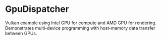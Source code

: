 # GpuDispatcher
Vulkan example using Intel GPU for compute and AMD GPU for rendering. Demonstrates multi-device programming with host-memory data transfer between GPUs.
